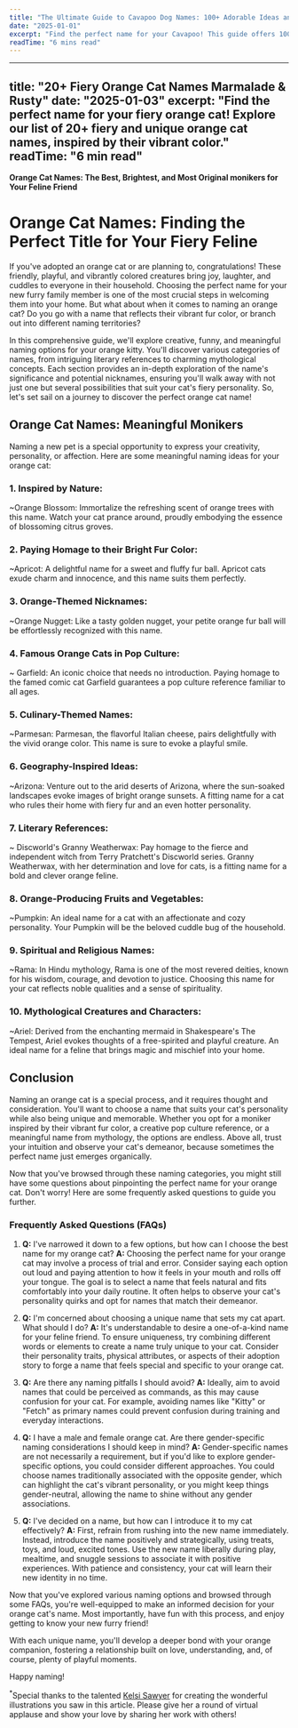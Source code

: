 ```yaml
---
title: "The Ultimate Guide to Cavapoo Dog Names: 100+ Adorable Ideas and Tips"
date: "2025-01-01"
excerpt: "Find the perfect name for your Cavapoo! This guide offers 100+ adorable name ideas, tips for choosing, and inspiration to help you find the ideal match for your furry friend."
readTime: "6 mins read"
---
```


---
title: "20+ Fiery Orange Cat Names Marmalade & Rusty"
date: "2025-01-03"
excerpt: "Find the perfect name for your fiery orange cat! Explore our list of 20+ fiery and unique orange cat names, inspired by their vibrant color."
readTime: "6 min read"
---

**Orange Cat Names: The Best, Brightest, and Most Original monikers for Your Feline Friend** 

# Orange Cat Names: Finding the Perfect Title for Your Fiery Feline

If you've adopted an orange cat or are planning to, congratulations! These friendly, playful, and vibrantly colored creatures bring joy, laughter, and cuddles to everyone in their household. Choosing the perfect name for your new furry family member is one of the most crucial steps in welcoming them into your home. But what about when it comes to naming an orange cat? Do you go with a name that reflects their vibrant fur color, or branch out into different naming territories? 

In this comprehensive guide, we'll explore creative, funny, and meaningful naming options for your orange kitty. You'll discover various categories of names, from intriguing literary references to charming mythological concepts. Each section provides an in-depth exploration of the name's significance and potential nicknames, ensuring you'll walk away with not just one but several possibilities that suit your cat's fiery personality. So, let's set sail on a journey to discover the perfect orange cat name!

## Orange Cat Names: Meaningful Monikers

 Naming a new pet is a special opportunity to express your creativity, personality, or affection. Here are some meaningful naming ideas for your orange cat:

### 1. Inspired by Nature:
~Orange Blossom: Immortalize the refreshing scent of orange trees with this name. Watch your cat prance around, proudly embodying the essence of blossoming citrus groves. 

### 2. Paying Homage to their Bright Fur Color:
~Apricot: A delightful name for a sweet and fluffy fur ball. Apricot cats exude charm and innocence, and this name suits them perfectly. 

### 3. Orange-Themed Nicknames:
~Orange Nugget: Like a tasty golden nugget, your petite orange fur ball will be effortlessly recognized with this name. 

### 4. Famous Orange Cats in Pop Culture:
~ Garfield: An iconic choice that needs no introduction. Paying homage to the famed comic cat Garfield guarantees a pop culture reference familiar to all ages. 

### 5. Culinary-Themed Names:
~Parmesan: Parmesan, the flavorful Italian cheese, pairs delightfully with the vivid orange color. This name is sure to evoke a playful smile. 

### 6. Geography-Inspired Ideas:
~Arizona: Venture out to the arid deserts of Arizona, where the sun-soaked landscapes evoke images of bright orange sunsets. A fitting name for a cat who rules their home with fiery fur and an even hotter personality. 

### 7. Literary References:
~ Discworld's Granny Weatherwax: Pay homage to the fierce and independent witch from Terry Pratchett's Discworld series. Granny Weatherwax, with her determination and love for cats, is a fitting name for a bold and clever orange feline. 

### 8. Orange-Producing Fruits and Vegetables:
~Pumpkin: An ideal name for a cat with an affectionate and cozy personality. Your Pumpkin will be the beloved cuddle bug of the household. 

### 9. Spiritual and Religious Names:
~Rama: In Hindu mythology, Rama is one of the most revered deities, known for his wisdom, courage, and devotion to justice. Choosing this name for your cat reflects noble qualities and a sense of spirituality. 

### 10. Mythological Creatures and Characters:
~Ariel: Derived from the enchanting mermaid in Shakespeare's The Tempest, Ariel evokes thoughts of a free-spirited and playful creature. An ideal name for a feline that brings magic and mischief into your home. 

## Conclusion

Naming an orange cat is a special process, and it requires thought and consideration. You'll want to choose a name that suits your cat's personality while also being unique and memorable. Whether you opt for a moniker inspired by their vibrant fur color, a creative pop culture reference, or a meaningful name from mythology, the options are endless. Above all, trust your intuition and observe your cat's demeanor, because sometimes the perfect name just emerges organically. 

Now that you've browsed through these naming categories, you might still have some questions about pinpointing the perfect name for your orange cat. Don't worry! Here are some frequently asked questions to guide you further. 

### Frequently Asked Questions (FAQs) 

1. **Q:** I've narrowed it down to a few options, but how can I choose the best name for my orange cat?
**A:** Choosing the perfect name for your orange cat may involve a process of trial and error. Consider saying each option out loud and paying attention to how it feels in your mouth and rolls off your tongue. The goal is to select a name that feels natural and fits comfortably into your daily routine. It often helps to observe your cat's personality quirks and opt for names that match their demeanor. 

2. **Q:** I'm concerned about choosing a unique name that sets my cat apart. What should I do?
**A:** It's understandable to desire a one-of-a-kind name for your feline friend. To ensure uniqueness, try combining different words or elements to create a name truly unique to your cat. Consider their personality traits, physical attributes, or aspects of their adoption story to forge a name that feels special and specific to your orange cat. 

3. **Q:** Are there any naming pitfalls I should avoid?
**A:** Ideally, aim to avoid names that could be perceived as commands, as this may cause confusion for your cat. For example, avoiding names like "Kitty" or "Fetch" as primary names could prevent confusion during training and everyday interactions. 

4. **Q:** I have a male and female orange cat. Are there gender-specific naming considerations I should keep in mind?
**A:** Gender-specific names are not necessarily a requirement, but if you'd like to explore gender-specific options, you could consider different approaches. You could choose names traditionally associated with the opposite gender, which can highlight the cat's vibrant personality, or you might keep things gender-neutral, allowing the name to shine without any gender associations. 

5. **Q:** I've decided on a name, but how can I introduce it to my cat effectively?
**A:** First, refrain from rushing into the new name immediately. Instead, introduce the name positively and strategically, using treats, toys, and loud, excited tones. Use the new name liberally during play, mealtime, and snuggle sessions to associate it with positive experiences. With patience and consistency, your cat will learn their new identity in no time. 

Now that you've explored various naming options and browsed through some FAQs, you're well-equipped to make an informed decision for your orange cat's name. Most importantly, have fun with this process, and enjoy getting to know your new furry friend! 

With each unique name, you'll develop a deeper bond with your orange companion, fostering a relationship built on love, understanding, and, of course, plenty of playful moments. 

Happy naming! 

<sup>*</sup>Special thanks to the talented [Kelsi Sawyer](https://www.linkedin.com/in/kelsi-sawyer-b5b42b17/) for creating the wonderful illustrations you saw in this article. Please give her a round of virtual applause and show your love by sharing her work with others!